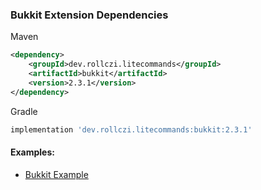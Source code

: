 ### Bukkit Extension Dependencies
Maven
```xml
<dependency>
    <groupId>dev.rollczi.litecommands</groupId>
    <artifactId>bukkit</artifactId>
    <version>2.3.1</version>
</dependency>
```
Gradle
```groovy
implementation 'dev.rollczi.litecommands:bukkit:2.3.1'
```

#### Examples:
- [Bukkit Example](https://github.com/Rollczi/LiteCommands/tree/master/examples/bukkit)
